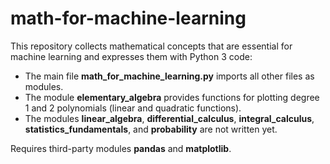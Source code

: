 # math-for-machine-learning

This repository collects mathematical concepts that are essential for machine learning and expresses them with Python 3 code:
- The main file **math_for_machine_learning.py** imports all other files as modules.
- The module **elementary_algebra** provides functions for plotting degree 1 and 2 polynomials (linear and quadratic functions).
- The modules **linear_algebra**, **differential_calculus**, **integral_calculus**, **statistics_fundamentals**, and **probability** are not written yet.

Requires third-party modules **pandas** and **matplotlib**.
